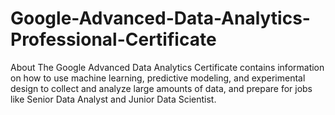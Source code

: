# Google-Advanced-Data-Analytics-Professional-Certificate
About The Google Advanced Data Analytics Certificate contains information on how to use machine learning, predictive modeling, and experimental design to collect and analyze large amounts of data, and prepare for jobs like Senior Data Analyst and Junior Data Scientist.
 